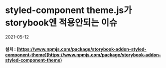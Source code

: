 # styled-component theme.js가 storybook엔 적용안되는 이슈

2021-05-12

#### 설치 : [https://www.npmjs.com/package/storybook-addon-styled-component-theme](https://www.npmjs.com/package/storybook-addon-styled-component-theme) 

